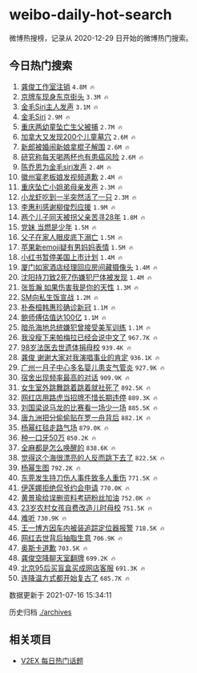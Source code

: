 # weibo-daily-hot-search

微博热搜榜，记录从 2020-12-29 日开始的微博热门搜索。

## 今日热门搜索

<!-- BEGIN -->

1. [龚俊工作室注销](https://s.weibo.com/weibo?q=%23%E9%BE%9A%E4%BF%8A%E5%B7%A5%E4%BD%9C%E5%AE%A4%E6%B3%A8%E9%94%80%23&Refer=top) `4.8M 🔥`
1. [京牌车现身东京街头](https://s.weibo.com/weibo?q=%23%E4%BA%AC%E7%89%8C%E8%BD%A6%E7%8E%B0%E8%BA%AB%E4%B8%9C%E4%BA%AC%E8%A1%97%E5%A4%B4%23&Refer=top) `3.3M 🔥`
1. [金毛Siri主人发声](https://s.weibo.com/weibo?q=%23%E9%87%91%E6%AF%9BSiri%E4%B8%BB%E4%BA%BA%E5%8F%91%E5%A3%B0%23&Refer=top) `3.1M 🔥`
1. [金毛Siri](https://s.weibo.com/weibo?q=%23%E9%87%91%E6%AF%9BSiri%23&Refer=top) `2.9M 🔥`
1. [重庆两幼童坠亡生父被捕](https://s.weibo.com/weibo?q=%23%E9%87%8D%E5%BA%86%E4%B8%A4%E5%B9%BC%E7%AB%A5%E5%9D%A0%E4%BA%A1%E7%94%9F%E7%88%B6%E8%A2%AB%E6%8D%95%23&Refer=top) `2.7M 🔥`
1. [加拿大又发现200个儿童墓穴](https://s.weibo.com/weibo?q=%23%E5%8A%A0%E6%8B%BF%E5%A4%A7%E5%8F%88%E5%8F%91%E7%8E%B0200%E4%B8%AA%E5%84%BF%E7%AB%A5%E5%A2%93%E7%A9%B4%23&Refer=top) `2.6M 🔥`
1. [新郎被婚闹新娘拿棍子解围](https://s.weibo.com/weibo?q=%23%E6%96%B0%E9%83%8E%E8%A2%AB%E5%A9%9A%E9%97%B9%E6%96%B0%E5%A8%98%E6%8B%BF%E6%A3%8D%E5%AD%90%E8%A7%A3%E5%9B%B4%23&Refer=top) `2.6M 🔥`
1. [研究称每天喝两杯也有患癌风险](https://s.weibo.com/weibo?q=%23%E7%A0%94%E7%A9%B6%E7%A7%B0%E6%AF%8F%E5%A4%A9%E5%96%9D%E4%B8%A4%E6%9D%AF%E4%B9%9F%E6%9C%89%E6%82%A3%E7%99%8C%E9%A3%8E%E9%99%A9%23&Refer=top) `2.6M 🔥`
1. [陈乔恩为金毛siri发声](https://s.weibo.com/weibo?q=%E9%99%88%E4%B9%94%E6%81%A9%E4%B8%BA%E9%87%91%E6%AF%9Bsiri%E5%8F%91%E5%A3%B0&Refer=top) `2.4M 🔥`
1. [徽州宴老板娘发视频道歉](https://s.weibo.com/weibo?q=%23%E5%BE%BD%E5%B7%9E%E5%AE%B4%E8%80%81%E6%9D%BF%E5%A8%98%E5%8F%91%E8%A7%86%E9%A2%91%E9%81%93%E6%AD%89%23&Refer=top) `2.4M 🔥`
1. [重庆坠亡小姐弟母亲发声](https://s.weibo.com/weibo?q=%23%E9%87%8D%E5%BA%86%E5%9D%A0%E4%BA%A1%E5%B0%8F%E5%A7%90%E5%BC%9F%E6%AF%8D%E4%BA%B2%E5%8F%91%E5%A3%B0%23&Refer=top) `2.3M 🔥`
1. [小龙虾吃到一半突然活了一只](https://s.weibo.com/weibo?q=%23%E5%B0%8F%E9%BE%99%E8%99%BE%E5%90%83%E5%88%B0%E4%B8%80%E5%8D%8A%E7%AA%81%E7%84%B6%E6%B4%BB%E4%BA%86%E4%B8%80%E5%8F%AA%23&Refer=top) `2.3M 🔥`
1. [李惠利感谢柳俊烈应援](https://s.weibo.com/weibo?q=%23%E6%9D%8E%E6%83%A0%E5%88%A9%E6%84%9F%E8%B0%A2%E6%9F%B3%E4%BF%8A%E7%83%88%E5%BA%94%E6%8F%B4%23&Refer=top) `1.9M 🔥`
1. [两个儿子同天被拐父亲苦寻28年](https://s.weibo.com/weibo?q=%23%E4%B8%A4%E4%B8%AA%E5%84%BF%E5%AD%90%E5%90%8C%E5%A4%A9%E8%A2%AB%E6%8B%90%E7%88%B6%E4%BA%B2%E8%8B%A6%E5%AF%BB28%E5%B9%B4%23&Refer=top) `1.8M 🔥`
1. [党妹 当燃是少年](https://s.weibo.com/weibo?q=%E5%85%9A%E5%A6%B9%20%E5%BD%93%E7%87%83%E6%98%AF%E5%B0%91%E5%B9%B4&Refer=top) `1.5M 🔥`
1. [父子在家人眼皮底下溺亡](https://s.weibo.com/weibo?q=%23%E7%88%B6%E5%AD%90%E5%9C%A8%E5%AE%B6%E4%BA%BA%E7%9C%BC%E7%9A%AE%E5%BA%95%E4%B8%8B%E6%BA%BA%E4%BA%A1%23&Refer=top) `1.5M 🔥`
1. [苹果新emoji疑有男妈妈表情](https://s.weibo.com/weibo?q=%23%E8%8B%B9%E6%9E%9C%E6%96%B0emoji%E7%96%91%E6%9C%89%E7%94%B7%E5%A6%88%E5%A6%88%E8%A1%A8%E6%83%85%23&Refer=top) `1.5M 🔥`
1. [小红书暂停美国上市计划](https://s.weibo.com/weibo?q=%23%E5%B0%8F%E7%BA%A2%E4%B9%A6%E6%9A%82%E5%81%9C%E7%BE%8E%E5%9B%BD%E4%B8%8A%E5%B8%82%E8%AE%A1%E5%88%92%23&Refer=top) `1.4M 🔥`
1. [厦门如家酒店经理回应房间藏摄像头](https://s.weibo.com/weibo?q=%23%E5%8E%A6%E9%97%A8%E5%A6%82%E5%AE%B6%E9%85%92%E5%BA%97%E7%BB%8F%E7%90%86%E5%9B%9E%E5%BA%94%E6%88%BF%E9%97%B4%E8%97%8F%E6%91%84%E5%83%8F%E5%A4%B4%23&Refer=top) `1.4M 🔥`
1. [沈阳持刀致2死7伤嫌犯尸体被发现](https://s.weibo.com/weibo?q=%23%E6%B2%88%E9%98%B3%E6%8C%81%E5%88%80%E8%87%B42%E6%AD%BB7%E4%BC%A4%E5%AB%8C%E7%8A%AF%E5%B0%B8%E4%BD%93%E8%A2%AB%E5%8F%91%E7%8E%B0%23&Refer=top) `1.4M 🔥`
1. [张哲瀚 如果伤害我是你的天性](https://s.weibo.com/weibo?q=%E5%BC%A0%E5%93%B2%E7%80%9A%20%E5%A6%82%E6%9E%9C%E4%BC%A4%E5%AE%B3%E6%88%91%E6%98%AF%E4%BD%A0%E7%9A%84%E5%A4%A9%E6%80%A7&Refer=top) `1.3M 🔥`
1. [SM向私生饭宣战](https://s.weibo.com/weibo?q=%23SM%E5%90%91%E7%A7%81%E7%94%9F%E9%A5%AD%E5%AE%A3%E6%88%98%23&Refer=top) `1.2M 🔥`
1. [朴泰桓韩惠珍确诊新冠](https://s.weibo.com/weibo?q=%23%E6%9C%B4%E6%B3%B0%E6%A1%93%E9%9F%A9%E6%83%A0%E7%8F%8D%E7%A1%AE%E8%AF%8A%E6%96%B0%E5%86%A0%23&Refer=top) `1.1M 🔥`
1. [鲍师傅估值达100亿](https://s.weibo.com/weibo?q=%23%E9%B2%8D%E5%B8%88%E5%82%85%E4%BC%B0%E5%80%BC%E8%BE%BE100%E4%BA%BF%23&Refer=top) `1.1M 🔥`
1. [暗杀海地总统嫌犯曾接受美军训练](https://s.weibo.com/weibo?q=%23%E6%9A%97%E6%9D%80%E6%B5%B7%E5%9C%B0%E6%80%BB%E7%BB%9F%E5%AB%8C%E7%8A%AF%E6%9B%BE%E6%8E%A5%E5%8F%97%E7%BE%8E%E5%86%9B%E8%AE%AD%E7%BB%83%23&Refer=top) `1.1M 🔥`
1. [我没瘦下来帕梅拉已经会说中文了](https://s.weibo.com/weibo?q=%23%E6%88%91%E6%B2%A1%E7%98%A6%E4%B8%8B%E6%9D%A5%E5%B8%95%E6%A2%85%E6%8B%89%E5%B7%B2%E7%BB%8F%E4%BC%9A%E8%AF%B4%E4%B8%AD%E6%96%87%E4%BA%86%23&Refer=top) `967.7K 🔥`
1. [98岁法医去世遗体捐母校](https://s.weibo.com/weibo?q=%2398%E5%B2%81%E6%B3%95%E5%8C%BB%E5%8E%BB%E4%B8%96%E9%81%97%E4%BD%93%E6%8D%90%E6%AF%8D%E6%A0%A1%23&Refer=top) `939.4K 🔥`
1. [龚俊 谢谢大家对我演唱事业的肯定](https://s.weibo.com/weibo?q=%E9%BE%9A%E4%BF%8A%20%E8%B0%A2%E8%B0%A2%E5%A4%A7%E5%AE%B6%E5%AF%B9%E6%88%91%E6%BC%94%E5%94%B1%E4%BA%8B%E4%B8%9A%E7%9A%84%E8%82%AF%E5%AE%9A&Refer=top) `936.1K 🔥`
1. [广州一月子中心多名婴儿患支气管炎](https://s.weibo.com/weibo?q=%23%E5%B9%BF%E5%B7%9E%E4%B8%80%E6%9C%88%E5%AD%90%E4%B8%AD%E5%BF%83%E5%A4%9A%E5%90%8D%E5%A9%B4%E5%84%BF%E6%82%A3%E6%94%AF%E6%B0%94%E7%AE%A1%E7%82%8E%23&Refer=top) `927.9K 🔥`
1. [宿舍出现频率最高的对话](https://s.weibo.com/weibo?q=%23%E5%AE%BF%E8%88%8D%E5%87%BA%E7%8E%B0%E9%A2%91%E7%8E%87%E6%9C%80%E9%AB%98%E7%9A%84%E5%AF%B9%E8%AF%9D%23&Refer=top) `909.9K 🔥`
1. [女生室外跳舞跳着跳着就社死了](https://s.weibo.com/weibo?q=%23%E5%A5%B3%E7%94%9F%E5%AE%A4%E5%A4%96%E8%B7%B3%E8%88%9E%E8%B7%B3%E7%9D%80%E8%B7%B3%E7%9D%80%E5%B0%B1%E7%A4%BE%E6%AD%BB%E4%BA%86%23&Refer=top) `892.5K 🔥`
1. [网红店用路虎当招牌不惜长期违停](https://s.weibo.com/weibo?q=%23%E7%BD%91%E7%BA%A2%E5%BA%97%E7%94%A8%E8%B7%AF%E8%99%8E%E5%BD%93%E6%8B%9B%E7%89%8C%E4%B8%8D%E6%83%9C%E9%95%BF%E6%9C%9F%E8%BF%9D%E5%81%9C%23&Refer=top) `889.3K 🔥`
1. [刘国梁说马龙的比赛看一场少一场](https://s.weibo.com/weibo?q=%23%E5%88%98%E5%9B%BD%E6%A2%81%E8%AF%B4%E9%A9%AC%E9%BE%99%E7%9A%84%E6%AF%94%E8%B5%9B%E7%9C%8B%E4%B8%80%E5%9C%BA%E5%B0%91%E4%B8%80%E5%9C%BA%23&Refer=top) `885.5K 🔥`
1. [唐九洲把分偷偷贴在罗一舟背后](https://s.weibo.com/weibo?q=%23%E5%94%90%E4%B9%9D%E6%B4%B2%E6%8A%8A%E5%88%86%E5%81%B7%E5%81%B7%E8%B4%B4%E5%9C%A8%E7%BD%97%E4%B8%80%E8%88%9F%E8%83%8C%E5%90%8E%23&Refer=top) `882.1K 🔥`
1. [杨幂红毯走路气场](https://s.weibo.com/weibo?q=%23%E6%9D%A8%E5%B9%82%E7%BA%A2%E6%AF%AF%E8%B5%B0%E8%B7%AF%E6%B0%94%E5%9C%BA%23&Refer=top) `879.0K 🔥`
1. [种一口牙50万](https://s.weibo.com/weibo?q=%23%E7%A7%8D%E4%B8%80%E5%8F%A3%E7%89%9950%E4%B8%87%23&Refer=top) `850.2K 🔥`
1. [全麻都是怎么唤醒的](https://s.weibo.com/weibo?q=%23%E5%85%A8%E9%BA%BB%E9%83%BD%E6%98%AF%E6%80%8E%E4%B9%88%E5%94%A4%E9%86%92%E7%9A%84%23&Refer=top) `838.6K 🔥`
1. [觉得这个海很漂亮的人反而跳下去了](https://s.weibo.com/weibo?q=%23%E8%A7%89%E5%BE%97%E8%BF%99%E4%B8%AA%E6%B5%B7%E5%BE%88%E6%BC%82%E4%BA%AE%E7%9A%84%E4%BA%BA%E5%8F%8D%E8%80%8C%E8%B7%B3%E4%B8%8B%E5%8E%BB%E4%BA%86%23&Refer=top) `822.5K 🔥`
1. [杨幂生图](https://s.weibo.com/weibo?q=%23%E6%9D%A8%E5%B9%82%E7%94%9F%E5%9B%BE%23&Refer=top) `792.2K 🔥`
1. [东莞发生持刀伤人事件致多人重伤](https://s.weibo.com/weibo?q=%E4%B8%9C%E8%8E%9E%E5%8F%91%E7%94%9F%E6%8C%81%E5%88%80%E4%BC%A4%E4%BA%BA%E4%BA%8B%E4%BB%B6%E8%87%B4%E5%A4%9A%E4%BA%BA%E9%87%8D%E4%BC%A4&Refer=top) `771.5K 🔥`
1. [伊莲娜拒绝侃爷约会申请](https://s.weibo.com/weibo?q=%23%E4%BC%8A%E8%8E%B2%E5%A8%9C%E6%8B%92%E7%BB%9D%E4%BE%83%E7%88%B7%E7%BA%A6%E4%BC%9A%E7%94%B3%E8%AF%B7%23&Refer=top) `770.0K 🔥`
1. [黄景瑜给误删资料考研粉丝加油](https://s.weibo.com/weibo?q=%23%E9%BB%84%E6%99%AF%E7%91%9C%E7%BB%99%E8%AF%AF%E5%88%A0%E8%B5%84%E6%96%99%E8%80%83%E7%A0%94%E7%B2%89%E4%B8%9D%E5%8A%A0%E6%B2%B9%23&Refer=top) `752.0K 🔥`
1. [23岁农村女孩自费改造儿时母校](https://s.weibo.com/weibo?q=%2323%E5%B2%81%E5%86%9C%E6%9D%91%E5%A5%B3%E5%AD%A9%E8%87%AA%E8%B4%B9%E6%94%B9%E9%80%A0%E5%84%BF%E6%97%B6%E6%AF%8D%E6%A0%A1%23&Refer=top) `751.5K 🔥`
1. [难听](https://s.weibo.com/weibo?q=%E9%9A%BE%E5%90%AC&Refer=top) `730.9K 🔥`
1. [王一博方因车内被装追踪定位器报警](https://s.weibo.com/weibo?q=%23%E7%8E%8B%E4%B8%80%E5%8D%9A%E6%96%B9%E5%9B%A0%E8%BD%A6%E5%86%85%E8%A2%AB%E8%A3%85%E8%BF%BD%E8%B8%AA%E5%AE%9A%E4%BD%8D%E5%99%A8%E6%8A%A5%E8%AD%A6%23&Refer=top) `718.5K 🔥`
1. [网红去世背后抽脂生意](https://s.weibo.com/weibo?q=%23%E7%BD%91%E7%BA%A2%E5%8E%BB%E4%B8%96%E8%83%8C%E5%90%8E%E6%8A%BD%E8%84%82%E7%94%9F%E6%84%8F%23&Refer=top) `706.9K 🔥`
1. [奥斯卡道歉](https://s.weibo.com/weibo?q=%23%E5%A5%A5%E6%96%AF%E5%8D%A1%E9%81%93%E6%AD%89%23&Refer=top) `703.5K 🔥`
1. [龚俊空降聊天室翻牌](https://s.weibo.com/weibo?q=%23%E9%BE%9A%E4%BF%8A%E7%A9%BA%E9%99%8D%E8%81%8A%E5%A4%A9%E5%AE%A4%E7%BF%BB%E7%89%8C%23&Refer=top) `699.2K 🔥`
1. [北京95后买盲盒买成网店客服](https://s.weibo.com/weibo?q=%23%E5%8C%97%E4%BA%AC95%E5%90%8E%E4%B9%B0%E7%9B%B2%E7%9B%92%E4%B9%B0%E6%88%90%E7%BD%91%E5%BA%97%E5%AE%A2%E6%9C%8D%23&Refer=top) `691.3K 🔥`
1. [连降温方式都开始复古了](https://s.weibo.com/weibo?q=%23%E8%BF%9E%E9%99%8D%E6%B8%A9%E6%96%B9%E5%BC%8F%E9%83%BD%E5%BC%80%E5%A7%8B%E5%A4%8D%E5%8F%A4%E4%BA%86%23&Refer=top) `685.7K 🔥`

数据更新于 2021-07-16 15:34:11

<!-- END -->

历史归档 [./archives](./archives)

## 相关项目

- [V2EX 每日热门话题](https://github.com/boojack/v2ex-daily-hot-topic)
